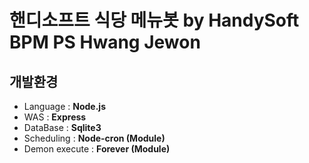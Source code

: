 # 핸디소프트 식당 메뉴봇 by HandySoft BPM PS Hwang Jewon

## 개발환경
- Language      : **Node.js**
- WAS           : **Express**
- DataBase      : **Sqlite3**
- Scheduling    : **Node-cron (Module)**
- Demon execute : **Forever (Module)**
